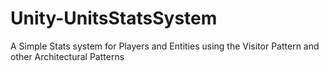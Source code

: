 # Unity-UnitsStatsSystem
A Simple Stats system for Players and Entities using the Visitor Pattern and other Architectural Patterns

